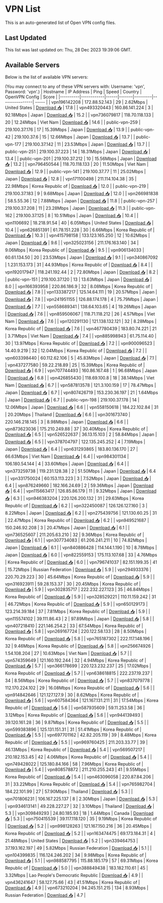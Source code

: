# VPN List

This is an auto-generated list of Open VPN config files.

## Last Updated

This list was last updated on: Thu, 28 Dec 2023 19:39:06 GMT.

## Available Servers

Below is the list of available VPN servers:

(You may connect to any of these VPN servers with: Username: 'vpn', Password: 'vpn'.)
| Hostname | IP Address | Ping | Speed | Country | OpenVPN Config | Score |
|----------|------------|------|-------|---------|----------------| ----- |
| vpn196142208 | 172.88.52.143 | 29 | 2.62Mbps | United States | [Download 📥](./configs/server_0_US.ovpn) | 17.8 |
| vpn493320443 | 160.86.141.224 | 3 | 92.18Mbps | Japan | [Download 📥](./configs/server_1_JP.ovpn) | 15.2 |
| vpn736079817 | 118.70.118.133 | 20 | 12.24Mbps | Viet Nam | [Download 📥](./configs/server_2_VN.ovpn) | 14.6 |
| public-vpn-259 | 219.100.37.176 | 17 | 15.39Mbps | Japan | [Download 📥](./configs/server_3_JP.ovpn) | 13.9 |
| public-vpn-42 | 219.100.37.6 | 15 | 12.66Mbps | Japan | [Download 📥](./configs/server_4_JP.ovpn) | 13.7 |
| public-vpn-177 | 219.100.37.142 | 11 | 23.53Mbps | Japan | [Download 📥](./configs/server_5_JP.ovpn) | 13.7 |
| public-vpn-251 | 219.100.37.223 | 14 | 18.31Mbps | Japan | [Download 📥](./configs/server_6_JP.ovpn) | 13.4 |
| public-vpn-201 | 219.100.37.212 | 10 | 15.56Mbps | Japan | [Download 📥](./configs/server_7_JP.ovpn) | 13.2 |
| vpn796450544 | 118.70.118.133 | 20 | 11.50Mbps | Viet Nam | [Download 📥](./configs/server_8_VN.ovpn) | 12.9 |
| public-vpn-141 | 219.100.37.77 | 11 | 25.02Mbps | Japan | [Download 📥](./configs/server_9_JP.ovpn) | 12.8 |
| vpn171100498 | 211.114.104.38 | 35 | 22.98Mbps | Korea Republic of | [Download 📥](./configs/server_10_KR.ovpn) | 12.0 |
| public-vpn-219 | 219.100.37.183 | 9 | 9.68Mbps | Japan | [Download 📥](./configs/server_11_JP.ovpn) | 12.0 |
| vpn266981838 | 58.5.55.36 | 12 | 7.88Mbps | Japan | [Download 📥](./configs/server_12_JP.ovpn) | 11.8 |
| public-vpn-257 | 219.100.37.208 | 11 | 23.28Mbps | Japan | [Download 📥](./configs/server_13_JP.ovpn) | 11.3 |
| public-vpn-162 | 219.100.37.125 | 8 | 10.51Mbps | Japan | [Download 📥](./configs/server_14_JP.ovpn) | 10.4 |
| vpn1106692 | 18.218.91.54 | 40 | 6.05Mbps | United States | [Download 📥](./configs/server_15_US.ovpn) | 10.4 |
| vpn626851391 | 61.78.151.228 | 30 | 6.66Mbps | Korea Republic of | [Download 📥](./configs/server_16_KR.ovpn) | 10.3 |
| vpn415798158 | 133.123.165.250 | 12 | 10.62Mbps | Japan | [Download 📥](./configs/server_17_JP.ovpn) | 9.6 |
| vpn325023156 | 211.176.163.140 | 34 | 9.06Mbps | Korea Republic of | [Download 📥](./configs/server_18_KR.ovpn) | 9.5 |
| vpn906134033 | 60.61.134.50 | 20 | 23.53Mbps | Japan | [Download 📥](./configs/server_19_JP.ovpn) | 9.1 |
| vpn340867092 | 1.231.153.173 | 31 | 44.93Mbps | Korea Republic of | [Download 📥](./configs/server_20_KR.ovpn) | 8.4 |
| vpn192017947 | 118.241.192.44 | 2 | 72.80Mbps | Japan | [Download 📥](./configs/server_21_JP.ovpn) | 8.2 |
| public-vpn-151 | 219.100.37.120 | 13 | 13.63Mbps | Japan | [Download 📥](./configs/server_22_JP.ovpn) | 8.0 |
| vpn166393958 | 220.86.186.9 | 32 | 8.08Mbps | Korea Republic of | [Download 📥](./configs/server_23_KR.ovpn) | 7.8 |
| vpn133387217 | 125.14.64.111 | 19 | 20.57Mbps | Japan | [Download 📥](./configs/server_24_JP.ovpn) | 7.8 |
| vpn241951155 | 126.88.174.178 | 4 | 75.79Mbps | Japan | [Download 📥](./configs/server_25_JP.ovpn) | 7.7 |
| vpn558689341 | 138.64.103.65 | 4 | 19.26Mbps | Japan | [Download 📥](./configs/server_26_JP.ovpn) | 7.6 |
| vpn859506067 | 118.71.118.212 | 26 | 4.57Mbps | Viet Nam | [Download 📥](./configs/server_27_VN.ovpn) | 7.6 |
| vpn120291130 | 121.138.132.121 | 32 | 8.28Mbps | Korea Republic of | [Download 📥](./configs/server_28_KR.ovpn) | 7.6 |
| vpn467780439 | 183.80.74.221 | 21 | 3.71Mbps | Viet Nam | [Download 📥](./configs/server_29_VN.ovpn) | 7.4 |
| vpn885998943 | 61.75.114.40 | 30 | 13.97Mbps | Korea Republic of | [Download 📥](./configs/server_30_KR.ovpn) | 7.2 |
| vpn900096523 | 14.40.9.219 | 32 | 12.04Mbps | Korea Republic of | [Download 📥](./configs/server_31_KR.ovpn) | 7.2 |
| vpn603398440 | 60.112.62.106 | 5 | 45.83Mbps | Japan | [Download 📥](./configs/server_32_JP.ovpn) | 7.1 |
| vpn437277580 | 59.22.218.89 | 25 | 15.39Mbps | Korea Republic of | [Download 📥](./configs/server_33_KR.ovpn) | 6.9 |
| vpn707744493 | 160.86.167.48 | 1 | 96.68Mbps | Japan | [Download 📥](./configs/server_34_JP.ovpn) | 6.8 |
| vpn426855430 | 118.69.100.8 | 18 | 38.14Mbps | Viet Nam | [Download 📥](./configs/server_35_VN.ovpn) | 6.7 |
| vpn587813578 | 121.3.100.159 | 17 | 78.47Mbps | Japan | [Download 📥](./configs/server_36_JP.ovpn) | 6.7 |
| vpn807426719 | 153.230.36.197 | 21 | 1.64Mbps | Japan | [Download 📥](./configs/server_37_JP.ovpn) | 6.7 |
| public-vpn-198 | 219.100.37.178 | 14 | 12.06Mbps | Japan | [Download 📥](./configs/server_38_JP.ovpn) | 6.6 |
| vpn558150618 | 184.22.102.84 | 31 | 20.20Mbps | Thailand | [Download 📥](./configs/server_39_TH.ovpn) | 6.6 |
| vpn301673740 | 220.146.218.145 | 3 | 8.98Mbps | Japan | [Download 📥](./configs/server_40_JP.ovpn) | 6.6 |
| vpn873623036 | 175.210.249.88 | 37 | 30.40Mbps | Korea Republic of | [Download 📥](./configs/server_41_KR.ovpn) | 6.5 |
| vpn526522637 | 36.13.15.103 | 2 | 58.84Mbps | Japan | [Download 📥](./configs/server_42_JP.ovpn) | 6.5 |
| vpn378704797 | 122.135.245.252 | 4 | 7.19Mbps | Japan | [Download 📥](./configs/server_43_JP.ovpn) | 6.4 |
| vpn631293865 | 183.80.136.170 | 27 | 66.63Mbps | Viet Nam | [Download 📥](./configs/server_44_VN.ovpn) | 6.4 |
| vpn984301134 | 106.180.54.144 | 4 | 33.60Mbps | Japan | [Download 📥](./configs/server_45_JP.ovpn) | 6.4 |
| vpn373259738 | 119.231.128.38 | 2 | 51.50Mbps | Japan | [Download 📥](./configs/server_46_JP.ovpn) | 6.4 |
| vpn331750024 | 60.153.113.223 | 3 | 7.52Mbps | Japan | [Download 📥](./configs/server_47_JP.ovpn) | 6.4 |
| vpn876249660 | 182.166.24.69 | 2 | 59.36Mbps | Japan | [Download 📥](./configs/server_48_JP.ovpn) | 6.4 |
| vpn115663417 | 126.85.86.179 | 11 | 9.32Mbps | Japan | [Download 📥](./configs/server_49_JP.ovpn) | 6.3 |
| vpn946383204 | 220.126.200.132 | 31 | 29.63Mbps | Korea Republic of | [Download 📥](./configs/server_50_KR.ovpn) | 6.2 |
| vpn322450087 | 126.126.127.160 | 3 | 8.22Mbps | Japan | [Download 📥](./configs/server_51_JP.ovpn) | 6.2 |
| vpn275439756 | 121.130.60.25 | 31 | 22.47Mbps | Korea Republic of | [Download 📥](./configs/server_52_KR.ovpn) | 6.2 |
| vpn949521687 | 150.246.92.208 | 3 | 20.47Mbps | Japan | [Download 📥](./configs/server_53_JP.ovpn) | 6.1 |
| vpn736525607 | 211.205.63.210 | 32 | 9.36Mbps | Korea Republic of | [Download 📥](./configs/server_54_KR.ovpn) | 6.1 |
| vpn307734083 | 61.206.241.211 | 10 | 74.82Mbps | Japan | [Download 📥](./configs/server_55_JP.ovpn) | 6.1 |
| vpn840886428 | 114.144.1.190 | 10 | 8.78Mbps | Japan | [Download 📥](./configs/server_56_JP.ovpn) | 6.0 |
| vpn822559153 | 175.113.107.68 | 33 | 4.76Mbps | Korea Republic of | [Download 📥](./configs/server_57_KR.ovpn) | 6.0 |
| vpn796741037 | 82.151.199.35 | 41 | 15.72Mbps | Russian Federation | [Download 📥](./configs/server_58_RU.ovpn) | 5.9 |
| vpn294933376 | 220.70.29.223 | 30 | 45.64Mbps | Korea Republic of | [Download 📥](./configs/server_59_KR.ovpn) | 5.9 |
| vpn316923911 | 59.28.153.37 | 30 | 20.45Mbps | Korea Republic of | [Download 📥](./configs/server_60_KR.ovpn) | 5.9 |
| vpn302835717 | 222.232.227.123 | 35 | 46.84Mbps | Korea Republic of | [Download 📥](./configs/server_61_KR.ovpn) | 5.9 |
| vpn328529221 | 110.11.159.242 | 31 | 46.72Mbps | Korea Republic of | [Download 📥](./configs/server_62_KR.ovpn) | 5.9 |
| vpn650129173 | 123.214.39.184 | 37 | 7.81Mbps | Korea Republic of | [Download 📥](./configs/server_63_KR.ovpn) | 5.9 |
| vpn115574102 | 39.111.86.43 | 2 | 97.89Mbps | Japan | [Download 📥](./configs/server_64_JP.ovpn) | 5.8 |
| vpn407218410 | 221.146.254.2 | 33 | 67.54Mbps | Korea Republic of | [Download 📥](./configs/server_65_KR.ovpn) | 5.8 |
| vpn269167724 | 220.122.58.133 | 28 | 8.50Mbps | Korea Republic of | [Download 📥](./configs/server_66_KR.ovpn) | 5.8 |
| vpn765187302 | 222.117.148.196 | 32 | 9.46Mbps | Korea Republic of | [Download 📥](./configs/server_67_KR.ovpn) | 5.8 |
| vpn256674926 | 1.54.108.204 | 27 | 10.63Mbps | Viet Nam | [Download 📥](./configs/server_68_VN.ovpn) | 5.7 |
| vpn574359649 | 121.160.192.244 | 32 | 4.94Mbps | Korea Republic of | [Download 📥](./configs/server_69_KR.ovpn) | 5.7 |
| vpn366178699 | 220.123.232.237 | 25 | 17.02Mbps | Korea Republic of | [Download 📥](./configs/server_70_KR.ovpn) | 5.7 |
| vpn638618815 | 222.237.19.237 | 34 | 8.56Mbps | Korea Republic of | [Download 📥](./configs/server_71_KR.ovpn) | 5.7 |
| vpn837079778 | 112.170.224.102 | 29 | 16.08Mbps | Korea Republic of | [Download 📥](./configs/server_72_KR.ovpn) | 5.6 |
| vpn914842646 | 121.127.127.9 | 30 | 8.62Mbps | Korea Republic of | [Download 📥](./configs/server_73_KR.ovpn) | 5.6 |
| vpn607584364 | 121.167.131.211 | 31 | 17.54Mbps | Korea Republic of | [Download 📥](./configs/server_74_KR.ovpn) | 5.6 |
| vpn587935609 | 59.11.253.58 | 36 | 3.12Mbps | Korea Republic of | [Download 📥](./configs/server_75_KR.ovpn) | 5.6 |
| vpn944139493 | 39.120.161.28 | 36 | 9.87Mbps | Korea Republic of | [Download 📥](./configs/server_76_KR.ovpn) | 5.5 |
| vpn599383896 | 125.131.151.31 | 31 | 51.41Mbps | Korea Republic of | [Download 📥](./configs/server_77_KR.ovpn) | 5.5 |
| vpn697701162 | 42.82.205.119 | 39 | 8.48Mbps | Korea Republic of | [Download 📥](./configs/server_78_KR.ovpn) | 5.5 |
| vpn969760425 | 211.203.33.77 | 39 | 46.13Mbps | Korea Republic of | [Download 📥](./configs/server_79_KR.ovpn) | 5.4 |
| vpn569507217 | 210.182.153.45 | 42 | 4.06Mbps | Korea Republic of | [Download 📥](./configs/server_80_KR.ovpn) | 5.4 |
| vpn749428022 | 125.180.84.166 | 58 | 7.96Mbps | Korea Republic of | [Download 📥](./configs/server_81_KR.ovpn) | 5.4 |
| vpn808578872 | 211.210.255.243 | 41 | 9.55Mbps | Korea Republic of | [Download 📥](./configs/server_82_KR.ovpn) | 5.4 |
| vpn463096058 | 220.87.84.206 | 31 | 33.22Mbps | Korea Republic of | [Download 📥](./configs/server_83_KR.ovpn) | 5.4 |
| vpn765982704 | 184.22.101.99 | 27 | 57.90Mbps | Thailand | [Download 📥](./configs/server_84_TH.ovpn) | 5.3 |
| vpn701806231 | 106.167.225.137 | 8 | 2.30Mbps | Japan | [Download 📥](./configs/server_85_JP.ovpn) | 5.3 |
| vpn934613141 | 49.228.227.27 | 32 | 3.10Mbps | Thailand | [Download 📥](./configs/server_86_TH.ovpn) | 5.3 |
| vpn309849293 | 24.80.185.93 | 18 | 1.44Mbps | Canada | [Download 📥](./configs/server_87_CA.ovpn) | 5.3 |
| vpn750415539 | 39.117.118.120 | 35 | 9.19Mbps | Korea Republic of | [Download 📥](./configs/server_88_KR.ovpn) | 5.2 |
| vpn998128263 | 121.167.150.216 | 36 | 20.45Mbps | Korea Republic of | [Download 📥](./configs/server_89_KR.ovpn) | 5.2 |
| vpn163474475 | 69.173.184.31 | 4 | 21.48Mbps | United States | [Download 📥](./configs/server_90_US.ovpn) | 5.2 |
| vpn339464753 | 37.193.162.197 | 49 | 5.82Mbps | Russian Federation | [Download 📥](./configs/server_91_RU.ovpn) | 5.1 |
| vpn104399835 | 116.124.246.202 | 34 | 9.98Mbps | Korea Republic of | [Download 📥](./configs/server_92_KR.ovpn) | 5.1 |
| vpn988587795 | 115.88.185.179 | 57 | 69.31Mbps | Korea Republic of | [Download 📥](./configs/server_93_KR.ovpn) | 5.0 |
| vpn388849438 | 183.182.110.61 | 45 | 3.32Mbps | Lao People's Democratic Republic | [Download 📥](./configs/server_94_LA.ovpn) | 4.9 |
| vpn436241647 | 58.127.75.66 | 43 | 41.51Mbps | Korea Republic of | [Download 📥](./configs/server_95_KR.ovpn) | 4.9 |
| vpn673210204 | 94.245.151.215 | 134 | 8.93Mbps | Russian Federation | [Download 📥](./configs/server_96_RU.ovpn) | 4.7 |
